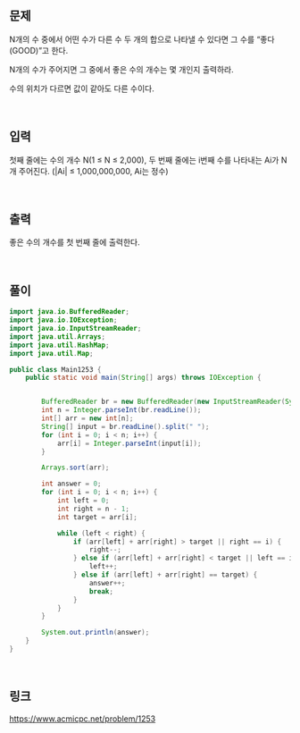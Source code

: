 ## 문제
N개의 수 중에서 어떤 수가 다른 수 두 개의 합으로 나타낼 수 있다면 그 수를 “좋다(GOOD)”고 한다.

N개의 수가 주어지면 그 중에서 좋은 수의 개수는 몇 개인지 출력하라.

수의 위치가 다르면 값이 같아도 다른 수이다.

<br>

## 입력
첫째 줄에는 수의 개수 N(1 ≤ N ≤ 2,000), 두 번째 줄에는 i번째 수를 나타내는 Ai가 N개 주어진다. (|Ai| ≤ 1,000,000,000, Ai는 정수)

<br>

## 출력
좋은 수의 개수를 첫 번째 줄에 출력한다.

<br>

## 풀이
```java
import java.io.BufferedReader;
import java.io.IOException;
import java.io.InputStreamReader;
import java.util.Arrays;
import java.util.HashMap;
import java.util.Map;

public class Main1253 {
    public static void main(String[] args) throws IOException {


        BufferedReader br = new BufferedReader(new InputStreamReader(System.in));
        int n = Integer.parseInt(br.readLine());
        int[] arr = new int[n];
        String[] input = br.readLine().split(" ");
        for (int i = 0; i < n; i++) {
            arr[i] = Integer.parseInt(input[i]);
        }

        Arrays.sort(arr);

        int answer = 0;
        for (int i = 0; i < n; i++) {
            int left = 0;
            int right = n - 1;
            int target = arr[i];

            while (left < right) {
                if (arr[left] + arr[right] > target || right == i) {
                    right--;
                } else if (arr[left] + arr[right] < target || left == i) {
                    left++;
                } else if (arr[left] + arr[right] == target) {
                    answer++;
                    break;
                }
            }
        }

        System.out.println(answer);
    }
}
```

<br>

## 링크
https://www.acmicpc.net/problem/1253
